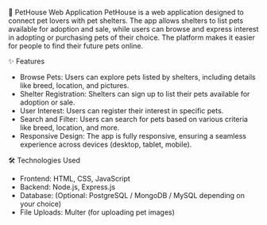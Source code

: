 🐾 PetHouse Web Application
PetHouse is a web application designed to connect pet lovers with pet shelters. The app allows shelters to list pets available for adoption and sale, while users can browse and express interest in adopting or purchasing pets of their choice. The platform makes it easier for people to find their future pets online.

✨ Features
* Browse Pets: Users can explore pets listed by shelters, including details like breed, location, and pictures.
* Shelter Registration: Shelters can sign up to list their pets available for adoption or sale.
* User Interest: Users can register their interest in specific pets.
* Search and Filter: Users can search for pets based on various criteria like breed, location, and more.
* Responsive Design: The app is fully responsive, ensuring a seamless experience across devices (desktop, tablet, mobile).

🛠️ Technologies Used
* Frontend: HTML, CSS, JavaScript
* Backend: Node.js, Express.js
* Database: (Optional: PostgreSQL / MongoDB / MySQL depending on your choice)
* File Uploads: Multer (for uploading pet images)
